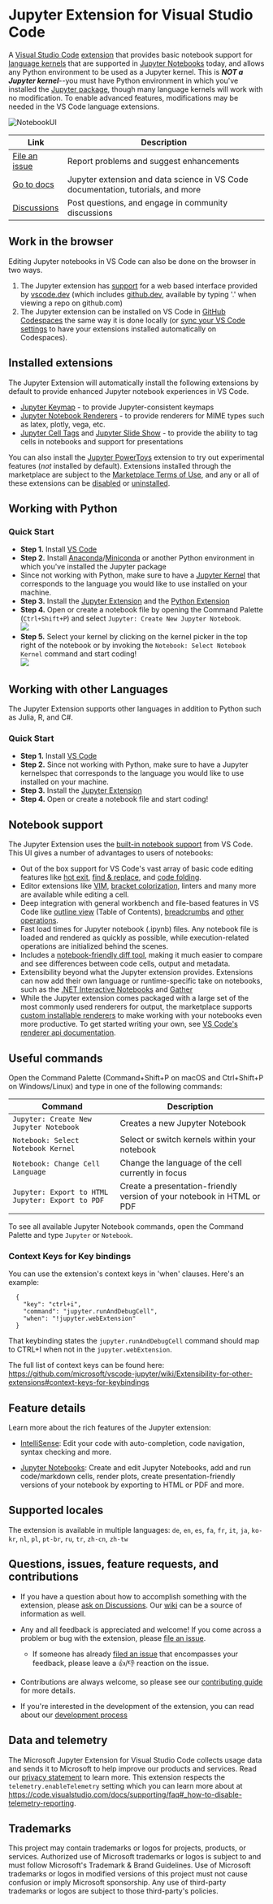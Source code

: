 # Jupyter Extension for Visual Studio Code

A [Visual Studio Code](https://code.visualstudio.com/) [extension](https://marketplace.visualstudio.com/items?itemName=ms-toolsai.jupyter) that provides basic notebook support for [language kernels](https://github.com/jupyter/jupyter/wiki/Jupyter-kernels) that are supported in [Jupyter Notebooks](https://jupyter.org/) today, and allows any Python environment to be used as a Jupyter kernel. This is _**NOT a Jupyter kernel**_--you must have Python environment in which you've installed the [Jupyter package](https://pypi.org/project/jupyter/), though many language kernels will work with no modification. To enable advanced features, modifications may be needed in the VS Code language extensions.

![NotebookUI](./images/Jupyter%20README/notebookui.png)

| Link                                                                            | Description                                                                      |
| ------------------------------------------------------------------------------- | -------------------------------------------------------------------------------- |
| [File an issue](https://github.com/microsoft/vscode-jupyter/issues/new/choose)  | Report problems and suggest enhancements                                         |
| [Go to docs](https://code.visualstudio.com/docs/datascience/jupyter-notebooks)  | Jupyter extension and data science in VS Code documentation, tutorials, and more |
| [Discussions](https://github.com/microsoft/vscode-jupyter/discussions) | Post questions, and engage in community discussions                              |

## Work in the browser

Editing Jupyter notebooks in VS Code can also be done on the browser in two ways.
1. The Jupyter extension has [support](https://github.com/microsoft/vscode-jupyter/discussions/10315) for a web based interface provided by [vscode.dev](https://vscode.dev) (which includes [github.dev](https://github.dev), available by typing '.' when viewing a repo on github.com)
2. The Jupyter extension can be installed on VS Code in [GitHub Codespaces](https://github.com/features/codespaces) the same way it is done locally (or [sync your VS Code settings](https://code.visualstudio.com/docs/editor/settings-sync) to have your extensions installed automatically on Codespaces).

## Installed extensions

The Jupyter Extension will automatically install the following extensions by default to provide enhanced Jupyter notebook experiences in VS Code.
- [Jupyter Keymap](https://marketplace.visualstudio.com/items?itemName=ms-toolsai.jupyter-keymap) - to provide Jupyter-consistent keymaps
- [Jupyter Notebook Renderers](https://marketplace.visualstudio.com/items?itemName=ms-toolsai.jupyter-renderers) - to provide renderers for MIME types such as latex, plotly, vega, etc.
- [Jupyter Cell Tags](https://marketplace.visualstudio.com/items?itemName=ms-toolsai.vscode-jupyter-cell-tags) and [Jupyter Slide Show](https://marketplace.visualstudio.com/items?itemName=ms-toolsai.vscode-jupyter-slideshow) - to provide the ability to tag cells in notebooks and support for presentations

You can also install the [Jupyter PowerToys](https://marketplace.visualstudio.com/items?itemName=ms-toolsai.vscode-jupyter-powertoys) extension to try out experimental features (_not_ installed by default). Extensions installed through the marketplace are subject to the [Marketplace Terms of Use](https://cdn.vsassets.io/v/M146_20190123.39/_content/Microsoft-Visual-Studio-Marketplace-Terms-of-Use.pdfhttps://cdn.vsassets.io/v/M146_20190123.39/_content/Microsoft-Visual-Studio-Marketplace-Terms-of-Use.pdf), and any or all of these extensions can be [disabled](https://code.visualstudio.com/docs/editor/extension-marketplace#_disable-an-extension) or [uninstalled](https://code.visualstudio.com/docs/editor/extension-marketplace#_uninstall-an-extension).

## Working with Python

### Quick Start

-   **Step 1.** Install [VS Code](https://code.visualstudio.com/)
-   **Step 2.** Install [Anaconda](https://docs.anaconda.com/anaconda/install/index.html)/[Miniconda](https://docs.conda.io/en/latest/miniconda.html) or another Python environment in which you've installed the Jupyter package
-   Since not working with Python, make sure to have a [Jupyter Kernel](https://docs.jupyter.org/en/latest/install/kernels.html) that corresponds to the language you would like to use installed on your machine.
-   **Step 3.** Install the [Jupyter Extension](https://marketplace.visualstudio.com/items?itemName=ms-toolsai.jupyter) and the [Python Extension](https://marketplace.visualstudio.com/items?itemName=ms-python.python)
-   **Step 4.** Open or create a notebook file by opening the Command Palette (`Ctrl+Shift+P`) and select `Jupyter: Create New Jupyter Notebook`.<br><img src="https://code.visualstudio.com/assets/docs/datascience/data-science-tutorial/create-notebook.png">
-   **Step 5.** Select your kernel by clicking on the kernel picker in the top right of the notebook or by invoking the `Notebook: Select Notebook Kernel` command and start coding!<br><img src="https://code.visualstudio.com/assets/docs/datascience/data-science-tutorial/select-kernel.png">

## Working with other Languages

The Jupyter Extension supports other languages in addition to Python such as Julia, R, and C#.

### Quick Start

-   **Step 1.** Install [VS Code](https://code.visualstudio.com/)
-   **Step 2.** Since not working with Python, make sure to have a Jupyter kernelspec that corresponds to the language you would like to use installed on your machine.
-   **Step 3.** Install the [Jupyter Extension](https://marketplace.visualstudio.com/items?itemName=ms-toolsai.jupyter)
-   **Step 4.** Open or create a notebook file and start coding!

## Notebook support

The Jupyter Extension uses the [built-in notebook support](https://code.visualstudio.com/api/extension-guides/notebook#:~:text=The%20Notebook%20API%20allows%20Visual%20Studio%20Code%20extensions,allows%20for%20similar%20experiences%20inside%20Visual%20Studio%20Code.) from VS Code. This UI gives a number of advantages to users of notebooks:

-   Out of the box support for VS Code's vast array of basic code editing features like [hot exit](https://code.visualstudio.com/docs/editor/codebasics#_hot-exit), [find & replace](https://code.visualstudio.com/docs/editor/codebasics#_find-and-replace), and [code folding](https://code.visualstudio.com/docs/editor/codebasics#_folding).
-   Editor extensions like [VIM](https://marketplace.visualstudio.com/items?itemName=vscodevim.vim), [bracket colorization](https://marketplace.visualstudio.com/items?itemName=CoenraadS.bracket-pair-colorizer), linters and many more are available while editing a cell.
-   Deep integration with general workbench and file-based features in VS Code like [outline view](https://code.visualstudio.com/docs/getstarted/userinterface#_outline-view) (Table of Contents), [breadcrumbs](https://code.visualstudio.com/docs/getstarted/userinterface#_breadcrumbs) and [other operations](https://code.visualstudio.com/docs/getstarted/userinterface).
-   Fast load times for Jupyter notebook (.ipynb) files. Any notebook file is loaded and rendered as quickly as possible, while execution-related operations are initialized behind the scenes.
-   Includes a [notebook-friendly diff tool](https://code.visualstudio.com/docs/datascience/jupyter-notebooks#_custom-notebook-diffing), making it much easier to compare and see differences between code cells, output and metadata.
-   Extensibility beyond what the Jupyter extension provides. Extensions can now add their own language or runtime-specific take on notebooks, such as the [.NET Interactive Notebooks](https://marketplace.visualstudio.com/items?itemName=ms-dotnettools.dotnet-interactive-vscode) and [Gather](https://marketplace.visualstudio.com/items?itemName=ms-python.gather)
-   While the Jupyter extension comes packaged with a large set of the most commonly used renderers for output, the marketplace supports [custom installable renderers](https://marketplace.visualstudio.com/search?term=tag%3Arenderer&target=VSCode&category=All%20categories&sortBy=Relevance) to make working with your notebooks even more productive. To get started writing your own, see [VS Code's renderer api documentation](https://code.visualstudio.com/api/extension-guides/notebook#notebook-renderer).

## Useful commands

Open the Command Palette (Command+Shift+P on macOS and Ctrl+Shift+P on Windows/Linux) and type in one of the following commands:

| Command                                          | Description                                                            |
| ------------------------------------------------ | ---------------------------------------------------------------------- |
| `Jupyter: Create New Jupyter Notebook`           | Creates a new Jupyter Notebook                                         |
| `Notebook: Select Notebook Kernel`               | Select or switch kernels within your notebook                          |
| `Notebook: Change Cell Language`                 | Change the language of the cell currently in focus                     |
| `Jupyter: Export to HTML Jupyter: Export to PDF` | Create a presentation-friendly version of your notebook in HTML or PDF |

To see all available Jupyter Notebook commands, open the Command Palette and type `Jupyter` or `Notebook`.

### Context Keys for Key bindings

You can use the extension's context keys in 'when' clauses. Here's an example:

```
  {
    "key": "ctrl+i",
    "command": "jupyter.runAndDebugCell",
    "when": "!jupyter.webExtension"
  }
```

That keybinding states the `jupyter.runAndDebugCell` command should map to CTRL+I when not in the `jupyter.webExtension`.

The full list of context keys can be found here: https://github.com/microsoft/vscode-jupyter/wiki/Extensibility-for-other-extensions#context-keys-for-keybindings

## Feature details

Learn more about the rich features of the Jupyter extension:

-   [IntelliSense](https://code.visualstudio.com/docs/python/editing#_autocomplete-and-intellisense): Edit your code with auto-completion, code navigation, syntax checking and more.

-   [Jupyter Notebooks](https://code.visualstudio.com/docs/python/jupyter-support): Create and edit Jupyter Notebooks, add and run code/markdown cells, render plots, create presentation-friendly versions of your notebook by exporting to HTML or PDF and more.

## Supported locales

The extension is available in multiple languages: `de`, `en`, `es`, `fa`, `fr`, `it`, `ja`, `ko-kr`, `nl`, `pl`, `pt-br`, `ru`, `tr`, `zh-cn`, `zh-tw`

## Questions, issues, feature requests, and contributions

-   If you have a question about how to accomplish something with the extension, please [ask on Discussions](https://github.com/microsoft/vscode-jupyter/discussions). Our [wiki](https://github.com/microsoft/vscode-jupyter/wiki) can be a source of information as well.
-   Any and all feedback is appreciated and welcome! If you come across a problem or bug with the extension, please [file an issue](https://github.com/microsoft/vscode-jupyter/issues/new/choose).

    -   If someone has already [filed an issue](https://github.com/Microsoft/vscode-jupyter/issues) that encompasses your feedback, please leave a 👍/👎 reaction on the issue.

-   Contributions are always welcome, so please see our [contributing guide](https://github.com/Microsoft/vscode-jupyter/blob/main/CONTRIBUTING.md) for more details.

-   If you're interested in the development of the extension, you can read about our [development process](https://github.com/microsoft/vscode-jupyter/blob/main/CONTRIBUTING.md#development-process)

## Data and telemetry

The Microsoft Jupyter Extension for Visual Studio Code collects usage data and sends it to Microsoft to help improve our products and services. Read our [privacy statement](https://privacy.microsoft.com/privacystatement) to learn more. This extension respects the `telemetry.enableTelemetry` setting which you can learn more about at https://code.visualstudio.com/docs/supporting/faq#_how-to-disable-telemetry-reporting.

## Trademarks

This project may contain trademarks or logos for projects, products, or services. Authorized use of Microsoft trademarks or logos is subject to and must follow Microsoft's Trademark & Brand Guidelines. Use of Microsoft trademarks or logos in modified versions of this project must not cause confusion or imply Microsoft sponsorship. Any use of third-party trademarks or logos are subject to those third-party's policies.
